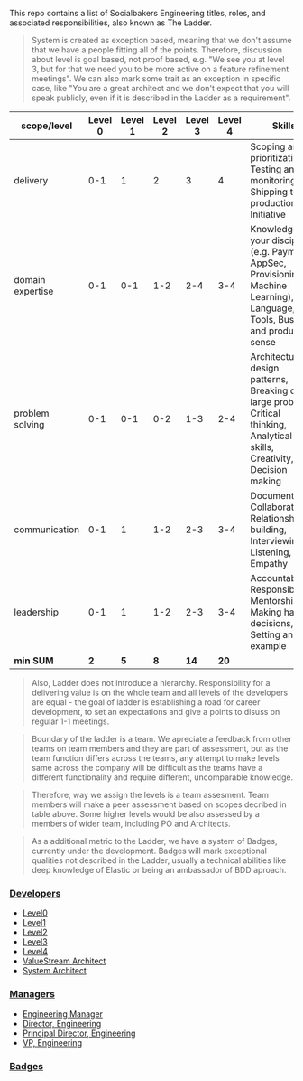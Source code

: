 This repo contains a list of Socialbakers Engineering titles, roles, and associated responsibilities, also known as The Ladder.

> System is created as exception based, meaning that we don't assume that we have a people fitting all of the points. Therefore, discussion about level is goal based, not proof based, e.g. "We see you at level 3, but for that we need you to be more active on a feature refinement meetings". We can also mark some trait as an exception in specific case, like "You are a great architect and we don't expect that you will speak publicly, even if it is described in the Ladder as a requirement".

| scope/level    | Level 0 | Level 1 | Level 2 | Level 3 | Level 4 | Skills |
|----------------|---------|---------|---------|---------|---------|---------|
| delivery         |   0-1   |    1    |    2    |    3    |    4    | Scoping and prioritization, Testing and monitoring, Shipping to production, Initiative |
| domain expertise   |   0-1   |   0-1   |   1-2   |   2-4   |   3-4   | Knowledge of your discipline (e.g. Payments, AppSec, Provisioning, Machine Learning), Language, Tools, Business and product sense |
| problem solving     |   0-1   |   0-1   |   0-2   |   1-3   |   2-4   | Architecture & design patterns, Breaking down large problems, Critical thinking, Analytical skills, Creativity, Decision making |
| communication  |   0-1   |    1    |   1-2   |   2-3   |   3-4   | Documentation, Collaboration, Relationship-building, Interviewing, Listening, Empathy |
| leadership  |   0-1   |    1    |   1-2   |   2-3   |   3-4   |Accountability, Responsibility, Mentorship, Making hard decisions, Setting an example |
| **min SUM**    |  **2**  |  **5**  |  **8**  |  **14** |  **20** ||

> Also, Ladder does not introduce a hierarchy. Responsibility for a delivering value is on the whole team and all levels of the developers are equal - the goal of ladder is establishing a road for career development, to set an expectations and give a points to disuss on regular 1-1 meetings.

> Boundary of the ladder is a team. We apreciate a feedback from other teams on team members and they are part of assessment, but as the team function differs across the teams, any attempt to make levels same across the company will be difficult as the teams have a different functionality and require different, uncomparable knowledge. 

> Therefore, way we assign the levels is a team assesment. Team members will make a peer assessment based on scopes decribed in table above. Some higher levels would be also assessed by a members of wider team, including PO and Architects.

> As a additional metric to the Ladder, we have a system of Badges, currently under the development. Badges will mark exceptional qualities not described in the Ladder, usually a technical abilities like deep knowledge of Elastic or being an ambassador of BDD aproach.




### [Developers](developers/developers_path.md)

* [Level0](developers/intern.md)
* [Level1](developers/level1.md)
* [Level2](developers/level2.md)
* [Level3](developers/level3.md)
* [Level4](developers/level4.md)
* [ValueStream Architect](developers/vsarchitect.md)
* [System Architect](developers/systemarchitect.md)

### [Managers](managers/managers_path.md)

* [Engineering Manager](managers/engineering_manager.md)
* [Director, Engineering](managers/director_engineering.md)
* [Principal Director, Engineering](managers/principal_director_engineering.md)
* [VP, Engineering](managers/vp_engineering.md)


### [Badges](badges/badges.md)


